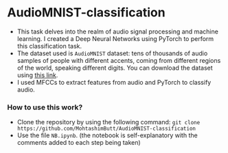 # AudioMNIST-classification

- This task delves into the realm of audio signal processing and machine learning. I created a Deep Neural Networks using PyTorch to perform this classification task.
- The dataset used is `AudioMNIST` dataset: tens of thousands of audio samples of people with different accents, coming from different regions of the world, speaking different digits. You can download the dataset using [this link](https://drive.google.com/file/d/1EDbjnXFlmdnru1N36KpQR054dSpsixW8/view?usp=sharing).
- I used MFCCs to extract features from audio and PyTorch to classify audio.

### How to use this work?
- Clone the repository by using the following command:
`git clone https://github.com/MohtashimButt/AudioMNIST-classification`
- Use the file `NB.ipynb`. (the notebook is self-explanatory with the comments added to each step being taken)
